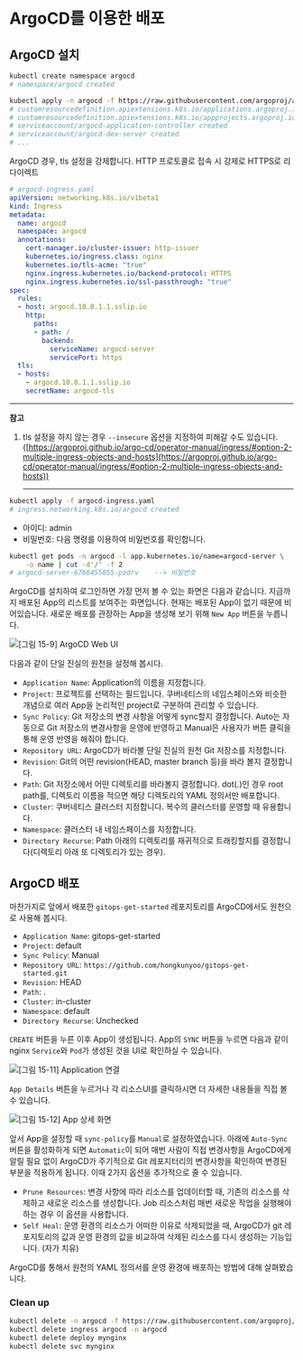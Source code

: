 # ArgoCD를 이용한 배포

## ArgoCD 설치

```bash
kubectl create namespace argocd
# namespace/argocd created

kubectl apply -n argocd -f https://raw.githubusercontent.com/argoproj/argo-cd/stable/manifests/install.yaml
# customresourcedefinition.apiextensions.k8s.io/applications.argoproj.io created
# customresourcedefinition.apiextensions.k8s.io/appprojects.argoproj.io created
# serviceaccount/argocd-application-controller created
# serviceaccount/argocd-dex-server created
# ...
```

ArgoCD 경우, tls 설정을 강제합니다. HTTP 프로토콜로 접속 시 강제로 HTTPS로 리다이렉트

```yaml
# argocd-ingress.yaml
apiVersion: networking.k8s.io/v1beta1
kind: Ingress
metadata:
  name: argocd
  namespace: argocd
  annotations:
    cert-manager.io/cluster-issuer: http-issuer
    kubernetes.io/ingress.class: nginx
    kubernetes.io/tls-acme: "true"
    nginx.ingress.kubernetes.io/backend-protocol: HTTPS
    nginx.ingress.kubernetes.io/ssl-passthrough: "true"
spec:
  rules:
  - host: argocd.10.0.1.1.sslip.io
    http:
      paths:
      - path: /
        backend:
          serviceName: argocd-server
          servicePort: https
  tls:
  - hosts:
    - argocd.10.0.1.1.sslip.io
    secretName: argocd-tls
```

---

**참고** 

1. tls 설정을 하지 않는 경우 `--insecure` 옵션을 지정하여 피해갈 수도 있습니다. ([https://argoproj.github.io/argo-cd/operator-manual/ingress/#option-2-multiple-ingress-objects-and-hosts](https://argoproj.github.io/argo-cd/operator-manual/ingress/#option-2-multiple-ingress-objects-and-hosts))

	---

```bash
kubectl apply -f argocd-ingress.yaml
# ingress.networking.k8s.io/argocd created
```

- 아이디: admin
- 비밀번호: 다음 명령를 이용하여 비밀번호를 확인합니다.

```bash
kubectl get pods -n argocd -l app.kubernetes.io/name=argocd-server \
    -o name | cut -d'/' -f 2
# argocd-server-6766455855-pzdrv    --> 비밀번호
```

ArgoCD를 설치하여 로그인하면 가장 먼저 볼 수 있는 화면은 다음과 같습니다. 지금까지 배포된 App의 리스트를 보여주는 화면입니다. 현재는 배포된 App이 없기 때문에 비어있습니다. 새로운 배포를 관장하는 App을 생성해 보기 위해 `New App` 버튼을 누릅니다.

![[그림 15-9] ArgoCD Web UI](15-09.png)

<!-- 단일 진실의 원천을 설정하는 화면 (Git 설정화면) 입니다. -->

다음과 같이 단일 진실의 원천을 설정해 봅시다.

<!-- ![[그림 15-10] Git 설정화면](15-10.png) -->

- `Application Name`: Application의 이름을 지정합니다.
- `Project`: 프로젝트를 선택하는 필드입니다. 쿠버네티스의 네임스페이스와 비슷한 개념으로 여러 App을 논리적인 project로 구분하여 관리할 수 있습니다.
- `Sync Policy`: Git 저장소의 변경 사항을 어떻게 sync할지 결정합니다. Auto는 자동으로 Git 저장소의 변경사항을 운영에 반영하고 Manual은 사용자가 버튼 클릭을 통해  운영 반영을 해줘야 합니다.
- `Repository URL`: ArgoCD가 바라볼 단일 진실의 원천 Git 저장소를 지정합니다.
- `Revision`: Git의 어떤 revision(HEAD, master branch 등)을 바라 볼지 결정합니다.
- `Path`: Git 저장소에서 어떤 디렉토리를 바라볼지 결정합니다. dot(.)인 경우 root path를, 디렉토리 이름을 적으면 해당 디렉토리의 YAML 정의서만 배포합니다.
- `Cluster`: 쿠버네티스 클러스터 지정합니다. 복수의 클러스터를 운영할 때 유용합니다.
- `Namespace`: 클러스터 내 네임스페이스를 지정합니다.
- `Directory Recurse`: Path 아래의 디렉토리를 재귀적으로 트래킹할지를 결정합니다(디렉토리 아래 또 디렉토리가 있는 경우).

## ArgoCD 배포

마찬가지로 앞에서 배포한 `gitops-get-started` 레포지토리를 ArgoCD에서도 원천으로 사용해 봅시다.

- `Application Name`: gitops-get-started
- `Project`: default
- `Sync Policy`: Manual
- `Repository URL`: `https://github.com/hongkunyoo/gitops-get-started.git`
- `Revision`: HEAD
- `Path`: .
- `Cluster`: in-cluster
- `Namespace`: default
- `Directory Recurse`: Unchecked

`CREATE` 버튼을 누른 이후 App이 생성됩니다. App의 `SYNC` 버튼을 누르면 다음과 같이 nginx `Service`와 `Pod`가 생성된 것을 UI로 확인하실 수 있습니다.

![[그림 15-11] Application 연결](15-11.png)

`App Details` 버튼을 누르거나 각 리소스UI를 클릭하시면 더 자세한 내용들을 직접 볼 수 있습니다.

![[그림 15-12] App 상세 화면](15-12.png)

앞서 App을 설정할 때 `sync-policy`를 `Manual`로 설정하였습니다. 아래에 `Auto-Sync` 버튼을 활성화하게 되면 `Automatic`이 되어 매번 사람이 직접 변경사항을 ArgoCD에게 알릴 필요 없이 ArgoCD가 주기적으로 Git 레포지터리의 변경사항을 확인하여 변경된 부분을 적용하게 됩니다. 이때 2가지 옵션을 추가적으로 줄 수 있습니다.

- `Prune Resources`: 변경 사항에 따라 리소스를 업데이터할 때, 기존의 리소스를 삭제하고 새로운 리소스를 생성합니다. Job 리소스처럼 매번 새로운 작업을 실행해야 하는 경우 이 옵션을 사용합니다.
- `Self Heal`: 운영 환경의 리소스가 어떠한 이유로 삭제되었을 때, ArgoCD가 git 레포지토리의 값과 운영 환경의 값을 비교하여 삭제된 리소스를 다시 생성하는 기능입니다. (자가 치유)

ArgoCD를 통해서 원천의 YAML 정의서를 운영 환경에 배포하는 방법에 대해 살펴봤습니다.

### Clean up

```bash
kubectl delete -n argocd -f https://raw.githubusercontent.com/argoproj/argo-cd/stable/manifests/install.yaml
kubectl delete ingress argocd -n argocd
kubectl delete deploy mynginx
kubectl delete svc mynginx
```